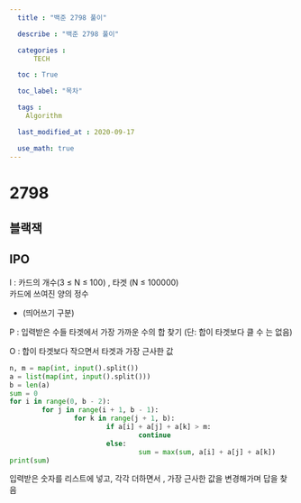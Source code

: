 ```yaml
---
  title : "백준 2798 풀이"

  describe : "백준 2798 풀이"

  categories : 
      TECH

  toc : True

  toc_label: "목차"

  tags : 
    Algorithm

  last_modified_at : 2020-09-17

  use_math: true
---
```

# 2798
## 블랙잭

## IPO

I : 카드의 개수(3 ≤ N ≤ 100) , 타겟 (N ≤ 100000) <br> 카드에 쓰여진 양의 정수
* (띄어쓰기 구분)


P : 입력받은 수들 타겟에서 가장 가까운 수의 합 찾기 (단: 합이 타겟보다 클 수 는 없음)

O : 합이 타겟보다 작으면서 타겟과 가장 근사한 값

```python
n, m = map(int, input().split())
a = list(map(int, input().split()))
b = len(a)
sum = 0
for i in range(0, b - 2):
        for j in range(i + 1, b - 1):
                for k in range(j + 1, b):
                        if a[i] + a[j] + a[k] > m:
                                continue
                        else:
                                sum = max(sum, a[i] + a[j] + a[k])
print(sum)
```
입력받은 숫자를 리스트에 넣고, 각각 더하면서 , 가장 근사한 값을 변경해가며 답을 찾음
